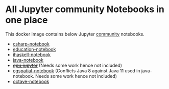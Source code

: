 # All Jupyter community Notebooks in one place
This docker image contains below Jupyter [community](https://jupyter-docker-stacks.readthedocs.io/en/latest/using/selecting.html#community-stacks) notebooks.
- [csharp-notebook](https://github.com/tlinnet/csharp-notebook)
- [education-notebook](https://github.com/umsi-mads/education-notebook)
- [ihaskell-notebook](https://github.com/jamesdbrock/ihaskell-notebook)
- [java-notebook](https://github.com/jbindinga/java-notebook)
- ~~[gpu-jupyter](https://github.com/iot-salzburg/gpu-jupyter/)~~ (Needs some work hence not included)
- ~~[cgspatial-notebook](https://github.com/SCiO-systems/cgspatial-notebook)~~ (Conflicts Java 8 against Java 11 used in java-notebook. Needs some work hence not included)
- [octave-notebook](https://github.com/visitsb/jupyter-octave)
